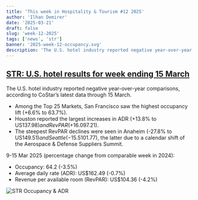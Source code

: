 ```yaml
---
title: 'This week in Hospitality & Tourism #12 2025'
author: 'Ilhan Demirer'
date: '2025-03-21'
draft: false
slug: 'week-12-2025'
tags: ['news', 'str']
banner: '2025-week-12-occupancy.svg'
description: 'The U.S. hotel industry reported negative year-over-year comparisons, according to CoStar’s latest data through 15 March.'
---
```


## [STR: U.S. hotel results for week ending 15 March](https://str.com/press-release/us-hotel-results-week-ending-15-march)

The U.S. hotel industry reported negative year-over-year comparisons, according to CoStar’s latest data through 15 March.

- Among the Top 25 Markets, San Francisco saw the highest occupancy lift (+6.6% to 63.7%).
- Houston reported the largest increases in ADR (+13.8% to US$137.98) and RevPAR (+16.0% to US$97.21).
- The steepest RevPAR declines were seen in Anaheim (-27.8% to US$149.51) and Seattle (-15.5% to US$101.77), the latter due to a calendar shift of the Aerospace & Defense Suppliers Summit.

9-15 Mar 2025 (percentage change from comparable week in 2024):

- Occupancy: 64.2 (-3.5%)
- Average daily rate (ADR): US$162.49 (-0.7%)
- Revenue per available room (RevPAR): US$104.36 (-4.2%)

![STR Occupancy & ADR](/images/blogimages/2025-week-12-occupancy.svg)
